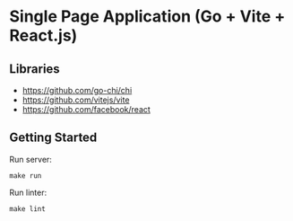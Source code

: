 # Single Page Application (Go + Vite + React.js)

## Libraries
- https://github.com/go-chi/chi
- https://github.com/vitejs/vite
- https://github.com/facebook/react

## Getting Started

Run server:

```shell
make run
```

Run linter:

```shell
make lint
```
